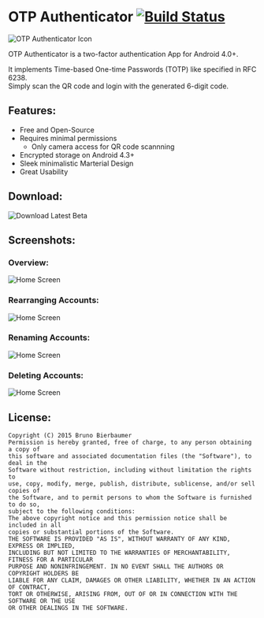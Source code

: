 #  OTP Authenticator [![Build Status](https://img.shields.io/travis/0xbb/otp-authenticator/master.svg?style=flat-square)](https://travis-ci.org/0xbb/otp-authenticator)
![OTP Authenticator Icon](./gifs/icon.png)

OTP Authenticator is a two-factor authentication App for Android 4.0+. 

It implements Time-based One-time Passwords (TOTP) like specified in RFC 6238.  
Simply scan the QR code and login with the generated 6-digit code.


## Features:
- Free and Open-Source
- Requires minimal permissions
  - Only camera access for QR code scannning
- Encrypted storage on Android 4.3+
- Sleek minimalistic Marterial Design
- Great Usability 

## Download:
![Download Latest Beta](./gifs/qr.png)

## Screenshots:
### Overview:
![Home Screen](./gifs/main.gif)

### Rearranging Accounts:
![Home Screen](./gifs/rearrange.gif)

### Renaming Accounts:
![Home Screen](./gifs/rename.gif)

### Deleting Accounts:
![Home Screen](./gifs/delete.gif)


## License:
```
Copyright (C) 2015 Bruno Bierbaumer
Permission is hereby granted, free of charge, to any person obtaining a copy of
this software and associated documentation files (the "Software"), to deal in the
Software without restriction, including without limitation the rights to
use, copy, modify, merge, publish, distribute, sublicense, and/or sell copies of
the Software, and to permit persons to whom the Software is furnished to do so,
subject to the following conditions:
The above copyright notice and this permission notice shall be included in all
copies or substantial portions of the Software.
THE SOFTWARE IS PROVIDED "AS IS", WITHOUT WARRANTY OF ANY KIND, EXPRESS OR IMPLIED,
INCLUDING BUT NOT LIMITED TO THE WARRANTIES OF MERCHANTABILITY, FITNESS FOR A PARTICULAR
PURPOSE AND NONINFRINGEMENT. IN NO EVENT SHALL THE AUTHORS OR COPYRIGHT HOLDERS BE
LIABLE FOR ANY CLAIM, DAMAGES OR OTHER LIABILITY, WHETHER IN AN ACTION OF CONTRACT,
TORT OR OTHERWISE, ARISING FROM, OUT OF OR IN CONNECTION WITH THE SOFTWARE OR THE USE
OR OTHER DEALINGS IN THE SOFTWARE.
```

